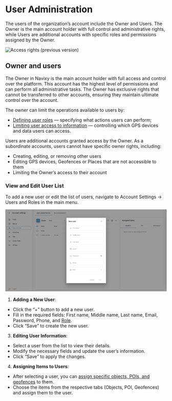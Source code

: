 # User Administration

The users of the organization’s account include the Owner and Users. The Owner is the main account holder with full control and administrative rights, while Users are additional accounts with specific roles and permissions assigned by the Owner.

![Access rights (previous version)](https://www.navixy.com/wp-content/uploads/2023/04/roles-en.png)

## Owner and users

The Owner in Navixy is the main account holder with full access and control over the platform. This account has the highest level of permissions and can perform all administrative tasks. The Owner has exclusive rights that cannot be transferred to other accounts, ensuring they maintain ultimate control over the account.

The owner can limit the operations available to users by:

* [Defining user roles](role-management.md) — specifying what actions users can perform;
* [Limiting user access to information](restrict-access.md) — controlling which GPS devices and data users can access.

Users are additional accounts granted access by the Owner. As a subordinate accounts, users cannot have specific owner rights, including:

* Creating, editing, or removing other users
* Editing GPS devices, Geofences or Places that are not accessible to them
* Limiting the Owner’s access to their account

### **View and Edit User List**

To add a new user or edit the list of users, navigate to Account Settings → Users and Roles in the main menu.

![image-20240718-041947.png](../../users-and-roles/attachments/image-20240718-041947.png)

1. **Adding a New User**:

* Click the “+” button to add a new user.
* Fill in the required fields: First name, Middle name, Last name, Email, Password, Phone, and [Role](role-management.md).
* Click “Save” to create the new user.

3. **Editing User Information**:

* Select a user from the list to view their details.
* Modify the necessary fields and update the user’s information.
* Click “Save” to apply the changes.

4. **Assigning Items to Users**:

* After selecting a user, you can [assign specific objects, POIs, and geofences](restrict-access.md) to them.
* Choose the items from the respective tabs (Objects, POI, Geofences) and assign them to the user.
